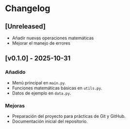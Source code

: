# Changelog

## [Unreleased]
- Añadir nuevas operaciones matemáticas
- Mejorar el manejo de errores

## [v0.1.0] - 2025-10-31
### Añadido
- Menú principal en `main.py`.
- Funciones matemáticas básicas en `utils.py`.
- Datos de ejemplo en `data.py`.

### Mejoras
- Preparación del proyecto para prácticas de Git y GitHub.
- Documentación inicial del repositorio.
